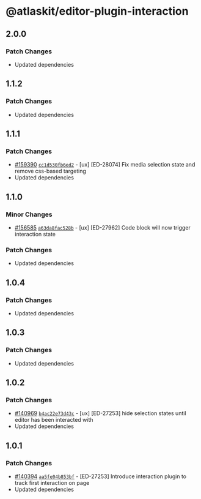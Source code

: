 # @atlaskit/editor-plugin-interaction

## 2.0.0

### Patch Changes

- Updated dependencies

## 1.1.2

### Patch Changes

- Updated dependencies

## 1.1.1

### Patch Changes

- [#159390](https://bitbucket.org/atlassian/atlassian-frontend-monorepo/pull-requests/159390)
  [`cc1d530fb6ed2`](https://bitbucket.org/atlassian/atlassian-frontend-monorepo/commits/cc1d530fb6ed2) -
  [ux] [ED-28074] Fix media selection state and remove css-based targeting
- Updated dependencies

## 1.1.0

### Minor Changes

- [#156585](https://bitbucket.org/atlassian/atlassian-frontend-monorepo/pull-requests/156585)
  [`a63da8fac528b`](https://bitbucket.org/atlassian/atlassian-frontend-monorepo/commits/a63da8fac528b) -
  [ux] [ED-27962] Code block will now trigger interaction state

### Patch Changes

- Updated dependencies

## 1.0.4

### Patch Changes

- Updated dependencies

## 1.0.3

### Patch Changes

- Updated dependencies

## 1.0.2

### Patch Changes

- [#140969](https://bitbucket.org/atlassian/atlassian-frontend-monorepo/pull-requests/140969)
  [`b4ac22e73d43c`](https://bitbucket.org/atlassian/atlassian-frontend-monorepo/commits/b4ac22e73d43c) -
  [ux] [ED-27253] hide selection states until editor has been interacted with
- Updated dependencies

## 1.0.1

### Patch Changes

- [#140394](https://bitbucket.org/atlassian/atlassian-frontend-monorepo/pull-requests/140394)
  [`aa5fe04b853bf`](https://bitbucket.org/atlassian/atlassian-frontend-monorepo/commits/aa5fe04b853bf) -
  [ED-27253] Introduce interaction plugin to track first interaction on page
- Updated dependencies
